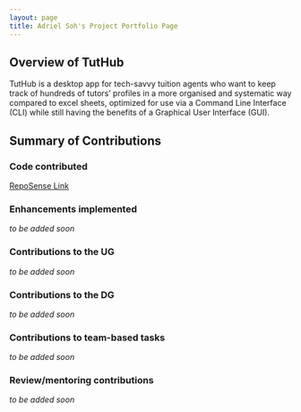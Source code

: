 ```yaml
---
layout: page
title: Adriel Soh's Project Portfolio Page
---
```

## Overview of TutHub
TutHub is a desktop app for tech-savvy tuition agents who want to keep track of hundreds of tutors’ profiles in a more
organised and systematic way compared to excel sheets, optimized for use via a Command Line Interface (CLI) while still
having the benefits of a Graphical User Interface (GUI).

## Summary of Contributions

### Code contributed
[RepoSense Link](https://nus-cs2103-ay2223s1.github.io/tp-dashboard/?search=leirdas&breakdown=true)

### Enhancements implemented
_to be added soon_

### Contributions to the UG
_to be added soon_

### Contributions to the DG
_to be added soon_

### Contributions to team-based tasks
_to be added soon_

### Review/mentoring contributions
_to be added soon_
